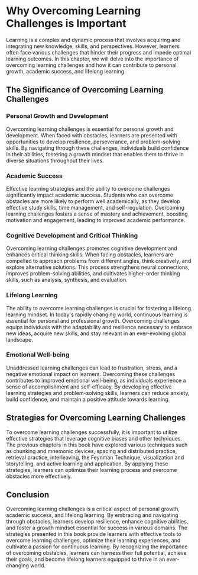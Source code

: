 Why Overcoming Learning Challenges is Important
========================================================

Learning is a complex and dynamic process that involves acquiring and integrating new knowledge, skills, and perspectives. However, learners often face various challenges that hinder their progress and impede optimal learning outcomes. In this chapter, we will delve into the importance of overcoming learning challenges and how it can contribute to personal growth, academic success, and lifelong learning.

The Significance of Overcoming Learning Challenges
--------------------------------------------------

### Personal Growth and Development

Overcoming learning challenges is essential for personal growth and development. When faced with obstacles, learners are presented with opportunities to develop resilience, perseverance, and problem-solving skills. By navigating through these challenges, individuals build confidence in their abilities, fostering a growth mindset that enables them to thrive in diverse situations throughout their lives.

### Academic Success

Effective learning strategies and the ability to overcome challenges significantly impact academic success. Students who can overcome obstacles are more likely to perform well academically, as they develop effective study skills, time management, and self-regulation. Overcoming learning challenges fosters a sense of mastery and achievement, boosting motivation and engagement, leading to improved academic performance.

### Cognitive Development and Critical Thinking

Overcoming learning challenges promotes cognitive development and enhances critical thinking skills. When facing obstacles, learners are compelled to approach problems from different angles, think creatively, and explore alternative solutions. This process strengthens neural connections, improves problem-solving abilities, and cultivates higher-order thinking skills, such as analysis, synthesis, and evaluation.

### Lifelong Learning

The ability to overcome learning challenges is crucial for fostering a lifelong learning mindset. In today's rapidly changing world, continuous learning is essential for personal and professional growth. Overcoming challenges equips individuals with the adaptability and resilience necessary to embrace new ideas, acquire new skills, and stay relevant in an ever-evolving global landscape.

### Emotional Well-being

Unaddressed learning challenges can lead to frustration, stress, and a negative emotional impact on learners. Overcoming these challenges contributes to improved emotional well-being, as individuals experience a sense of accomplishment and self-efficacy. By developing effective learning strategies and problem-solving skills, learners can reduce anxiety, build confidence, and maintain a positive attitude towards learning.

Strategies for Overcoming Learning Challenges
---------------------------------------------

To overcome learning challenges successfully, it is important to utilize effective strategies that leverage cognitive biases and other techniques. The previous chapters in this book have explored various techniques such as chunking and mnemonic devices, spacing and distributed practice, retrieval practice, interleaving, the Feynman Technique, visualization and storytelling, and active learning and application. By applying these strategies, learners can optimize their learning process and overcome obstacles more effectively.

Conclusion
----------

Overcoming learning challenges is a critical aspect of personal growth, academic success, and lifelong learning. By embracing and navigating through obstacles, learners develop resilience, enhance cognitive abilities, and foster a growth mindset essential for success in various domains. The strategies presented in this book provide learners with effective tools to overcome learning challenges, optimize their learning experiences, and cultivate a passion for continuous learning. By recognizing the importance of overcoming obstacles, learners can harness their full potential, achieve their goals, and become lifelong learners equipped to thrive in an ever-changing world.
